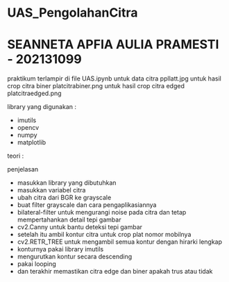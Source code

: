 # UAS_PengolahanCitra
# SEANNETA APFIA AULIA PRAMESTI - 202131099
praktikum terlampir di file UAS.ipynb
untuk data citra ppllatt.jpg
untuk hasil crop citra biner platcitrabiner.png
untuk hasil crop citra edged platcitraedged.png

library yang digunakan :
- imutils
- opencv
- numpy
- matplotlib

teori :

penjelasan
- masukkan library yang dibutuhkan
- masukkan variabel citra
- ubah citra dari BGR ke grayscale
- buat filter grayscale dan cara pengaplikasiannya
- bilateral-filter untuk mengurangi noise pada citra dan tetap mempertahankan detail tepi gambar
- cv2.Canny untuk bantu deteksi tepi gambar
- setelah itu ambil kontur citra untuk crop plat nomor mobilnya
- cv2.RETR_TREE untuk mengambil semua kontur dengan hirarki lengkap
- konturnya pakai library imutils
- mengurutkan kontur secara descending
- pakai looping
- dan terakhir memastikan citra edge dan biner apakah trus atau tidak
